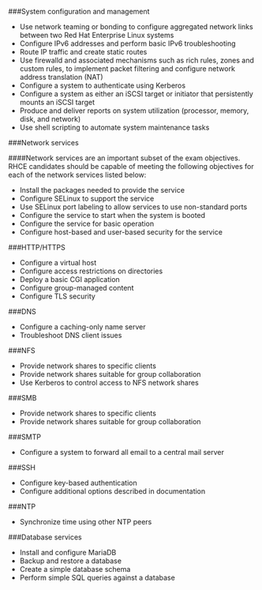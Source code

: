 ###System configuration and management
- Use network teaming or bonding to configure aggregated network links between two Red Hat Enterprise Linux systems
- Configure IPv6 addresses and perform basic IPv6 troubleshooting
- Route IP traffic and create static routes
- Use firewalld and associated mechanisms such as rich rules, zones and custom rules, to implement packet filtering and configure network address translation (NAT)
- Configure a system to authenticate using Kerberos
- Configure a system as either an iSCSI target or initiator that persistently mounts an iSCSI target
- Produce and deliver reports on system utilization (processor, memory, disk, and network)
- Use shell scripting to automate system maintenance tasks

###Network services

####Network services are an important subset of the exam objectives. RHCE candidates should be capable of meeting the following objectives for each of the network services listed below:

- Install the packages needed to provide the service
- Configure SELinux to support the service
- Use SELinux port labeling to allow services to use non-standard ports
- Configure the service to start when the system is booted
- Configure the service for basic operation
- Configure host-based and user-based security for the service

###HTTP/HTTPS
- Configure a virtual host
- Configure access restrictions on directories
- Deploy a basic CGI application
- Configure group-managed content
- Configure TLS security

###DNS
- Configure a caching-only name server
- Troubleshoot DNS client issues

###NFS
- Provide network shares to specific clients
- Provide network shares suitable for group collaboration
- Use Kerberos to control access to NFS network shares

###SMB
- Provide network shares to specific clients
- Provide network shares suitable for group collaboration

###SMTP
- Configure a system to forward all email to a central mail server

###SSH
- Configure key-based authentication
- Configure additional options described in documentation

###NTP
- Synchronize time using other NTP peers

###Database services
- Install and configure MariaDB
- Backup and restore a database
- Create a simple database schema
- Perform simple SQL queries against a database
